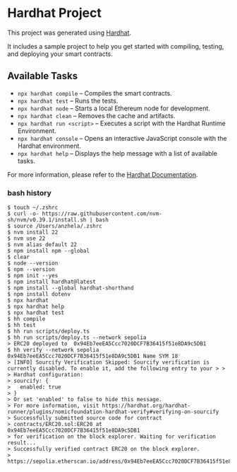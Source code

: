 # Hardhat Project

This project was generated using [Hardhat](https://hardhat.org/).

It includes a sample project to help you get started with compiling, testing, and deploying your smart contracts.

## Available Tasks

- `npx hardhat compile` – Compiles the smart contracts.
- `npx hardhat test` – Runs the tests.
- `npx hardhat node` – Starts a local Ethereum node for development.
- `npx hardhat clean` – Removes the cache and artifacts.
- `npx hardhat run <script>` – Executes a script with the Hardhat Runtime Environment.
- `npx hardhat console` – Opens an interactive JavaScript console with the Hardhat environment.
- `npx hardhat help` – Displays the help message with a list of available tasks.

For more information, please refer to the [Hardhat Documentation](https://hardhat.org/getting-started/).



### bash history
```shell
$ touch ~/.zshrc
$ curl -o- https://raw.githubusercontent.com/nvm-sh/nvm/v0.39.1/install.sh | bash
$ source /Users/anzhela/.zshrc
$ nvm install 22
$ nvm use 22
$ nvm alias default 22
$ npm install npm --global
$ clear
$ node --version
$ npm --version
$ npm init --yes
$ npm install hardhat@latest
$ npm install --global hardhat-shorthand
$ npm install dotenv
$ npx hardhat
$ npx hardhat help
$ npx hardhat test
$ hh compile
$ hh test
$ hh run scripts/deploy.ts
$ hh run scripts/deploy.ts --network sepolia
> ERC20 deployed to  0x94Eb7eeEA5Ccc7020DCF7B36415f51e8DA9c5DB1
$ hh verify --network sepolia 0x94Eb7eeEA5Ccc7020DCF7B36415f51e8DA9c5DB1 Name SYM 18
> [INFO] Sourcify Verification Skipped: Sourcify verification is currently disabled. To enable it, add the following entry to your > > > Hardhat configuration:
> sourcify: {
>   enabled: true
> }
> Or set 'enabled' to false to hide this message.
> For more information, visit https://hardhat.org/hardhat-runner/plugins/nomicfoundation-hardhat-verify#verifying-on-sourcify
> Successfully submitted source code for contract
> contracts/ERC20.sol:ERC20 at 0x94Eb7eeEA5Ccc7020DCF7B36415f51e8DA9c5DB1
> for verification on the block explorer. Waiting for verification result...
> Successfully verified contract ERC20 on the block explorer.
> https://sepolia.etherscan.io/address/0x94Eb7eeEA5Ccc7020DCF7B36415f51e8DA9c5DB1#code
```

